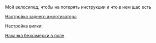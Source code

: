 Мой велосипед, чтобы на потерять инструкции и что в нем щас есть

[Настройка заднего амортизатора](https://cloud.st1t.ru/s/HNkq72CJzEtJ7gB)

Настройка вилки: 

[Накачка безкамерки в поле](http://www.kirogazz.ru/)